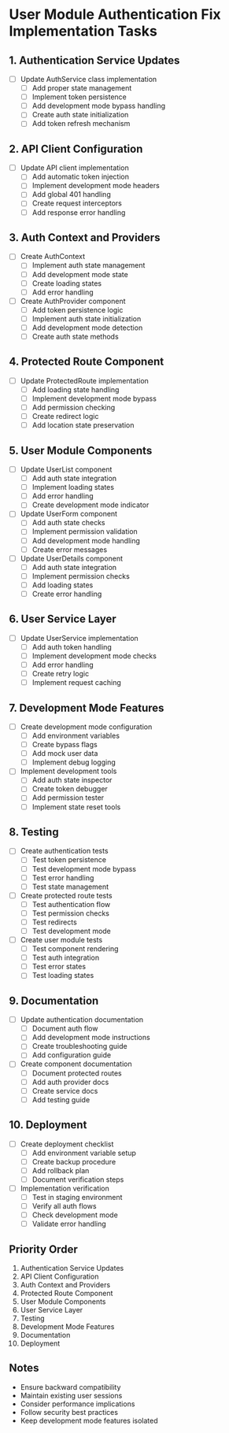 # User Module Authentication Fix Implementation Tasks

## 1. Authentication Service Updates
- [ ] Update AuthService class implementation
  - [ ] Add proper state management
  - [ ] Implement token persistence
  - [ ] Add development mode bypass handling
  - [ ] Create auth state initialization
  - [ ] Add token refresh mechanism

## 2. API Client Configuration
- [ ] Update API client implementation
  - [ ] Add automatic token injection
  - [ ] Implement development mode headers
  - [ ] Add global 401 handling
  - [ ] Create request interceptors
  - [ ] Add response error handling

## 3. Auth Context and Providers
- [ ] Create AuthContext
  - [ ] Implement auth state management
  - [ ] Add development mode state
  - [ ] Create loading states
  - [ ] Add error handling
- [ ] Create AuthProvider component
  - [ ] Add token persistence logic
  - [ ] Implement auth state initialization
  - [ ] Add development mode detection
  - [ ] Create auth state methods

## 4. Protected Route Component
- [ ] Update ProtectedRoute implementation
  - [ ] Add loading state handling
  - [ ] Implement development mode bypass
  - [ ] Add permission checking
  - [ ] Create redirect logic
  - [ ] Add location state preservation

## 5. User Module Components
- [ ] Update UserList component
  - [ ] Add auth state integration
  - [ ] Implement loading states
  - [ ] Add error handling
  - [ ] Create development mode indicator
- [ ] Update UserForm component
  - [ ] Add auth state checks
  - [ ] Implement permission validation
  - [ ] Add development mode handling
  - [ ] Create error messages
- [ ] Update UserDetails component
  - [ ] Add auth state integration
  - [ ] Implement permission checks
  - [ ] Add loading states
  - [ ] Create error handling

## 6. User Service Layer
- [ ] Update UserService implementation
  - [ ] Add auth token handling
  - [ ] Implement development mode checks
  - [ ] Add error handling
  - [ ] Create retry logic
  - [ ] Implement request caching

## 7. Development Mode Features
- [ ] Create development mode configuration
  - [ ] Add environment variables
  - [ ] Create bypass flags
  - [ ] Add mock user data
  - [ ] Implement debug logging
- [ ] Implement development tools
  - [ ] Add auth state inspector
  - [ ] Create token debugger
  - [ ] Add permission tester
  - [ ] Implement state reset tools

## 8. Testing
- [ ] Create authentication tests
  - [ ] Test token persistence
  - [ ] Test development mode bypass
  - [ ] Test error handling
  - [ ] Test state management
- [ ] Create protected route tests
  - [ ] Test authentication flow
  - [ ] Test permission checks
  - [ ] Test redirects
  - [ ] Test development mode
- [ ] Create user module tests
  - [ ] Test component rendering
  - [ ] Test auth integration
  - [ ] Test error states
  - [ ] Test loading states

## 9. Documentation
- [ ] Update authentication documentation
  - [ ] Document auth flow
  - [ ] Add development mode instructions
  - [ ] Create troubleshooting guide
  - [ ] Add configuration guide
- [ ] Create component documentation
  - [ ] Document protected routes
  - [ ] Add auth provider docs
  - [ ] Create service docs
  - [ ] Add testing guide

## 10. Deployment
- [ ] Create deployment checklist
  - [ ] Add environment variable setup
  - [ ] Create backup procedure
  - [ ] Add rollback plan
  - [ ] Document verification steps
- [ ] Implementation verification
  - [ ] Test in staging environment
  - [ ] Verify all auth flows
  - [ ] Check development mode
  - [ ] Validate error handling

## Priority Order
1. Authentication Service Updates
2. API Client Configuration
3. Auth Context and Providers
4. Protected Route Component
5. User Module Components
6. User Service Layer
7. Testing
8. Development Mode Features
9. Documentation
10. Deployment

## Notes
- Ensure backward compatibility
- Maintain existing user sessions
- Consider performance implications
- Follow security best practices
- Keep development mode features isolated